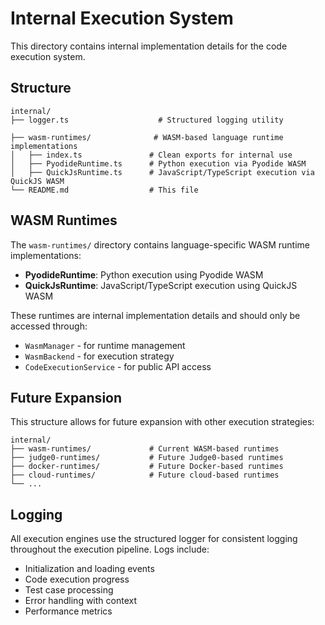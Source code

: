 # Internal Execution System

This directory contains internal implementation details for the code execution system.

## Structure

```
internal/
├── logger.ts                    # Structured logging utility

├── wasm-runtimes/              # WASM-based language runtime implementations
│   ├── index.ts               # Clean exports for internal use
│   ├── PyodideRuntime.ts      # Python execution via Pyodide WASM
│   ├── QuickJsRuntime.ts      # JavaScript/TypeScript execution via QuickJS WASM
└── README.md                  # This file
```

## WASM Runtimes

The `wasm-runtimes/` directory contains language-specific WASM runtime implementations:

- **PyodideRuntime**: Python execution using Pyodide WASM
- **QuickJsRuntime**: JavaScript/TypeScript execution using QuickJS WASM

These runtimes are internal implementation details and should only be accessed through:

- `WasmManager` - for runtime management
- `WasmBackend` - for execution strategy
- `CodeExecutionService` - for public API access

## Future Expansion

This structure allows for future expansion with other execution strategies:

```
internal/
├── wasm-runtimes/             # Current WASM-based runtimes
├── judge0-runtimes/           # Future Judge0-based runtimes
├── docker-runtimes/           # Future Docker-based runtimes
├── cloud-runtimes/            # Future cloud-based runtimes
└── ...
```

## Logging

All execution engines use the structured logger for consistent logging throughout the execution pipeline. Logs include:

- Initialization and loading events
- Code execution progress
- Test case processing
- Error handling with context
- Performance metrics
